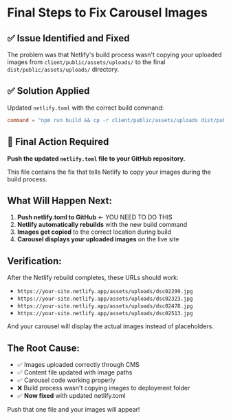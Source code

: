 # Final Steps to Fix Carousel Images

## ✅ Issue Identified and Fixed
The problem was that Netlify's build process wasn't copying your uploaded images from `client/public/assets/uploads/` to the final `dist/public/assets/uploads/` directory.

## ✅ Solution Applied
Updated `netlify.toml` with the correct build command:
```toml
command = "npm run build && cp -r client/public/assets/uploads dist/public/assets/uploads || true"
```

## 🔄 Final Action Required
**Push the updated `netlify.toml` file to your GitHub repository.**

This file contains the fix that tells Netlify to copy your images during the build process.

## What Will Happen Next:
1. **Push netlify.toml to GitHub** ← YOU NEED TO DO THIS
2. **Netlify automatically rebuilds** with the new build command
3. **Images get copied** to the correct location during build
4. **Carousel displays your uploaded images** on the live site

## Verification:
After the Netlify rebuild completes, these URLs should work:
- `https://your-site.netlify.app/assets/uploads/dsc02299.jpg`
- `https://your-site.netlify.app/assets/uploads/dsc02323.jpg`
- `https://your-site.netlify.app/assets/uploads/dsc02478.jpg`
- `https://your-site.netlify.app/assets/uploads/dsc02513.jpg`

And your carousel will display the actual images instead of placeholders.

## The Root Cause:
- ✅ Images uploaded correctly through CMS
- ✅ Content file updated with image paths  
- ✅ Carousel code working properly
- ❌ Build process wasn't copying images to deployment folder
- ✅ **Now fixed** with updated netlify.toml

Push that one file and your images will appear!